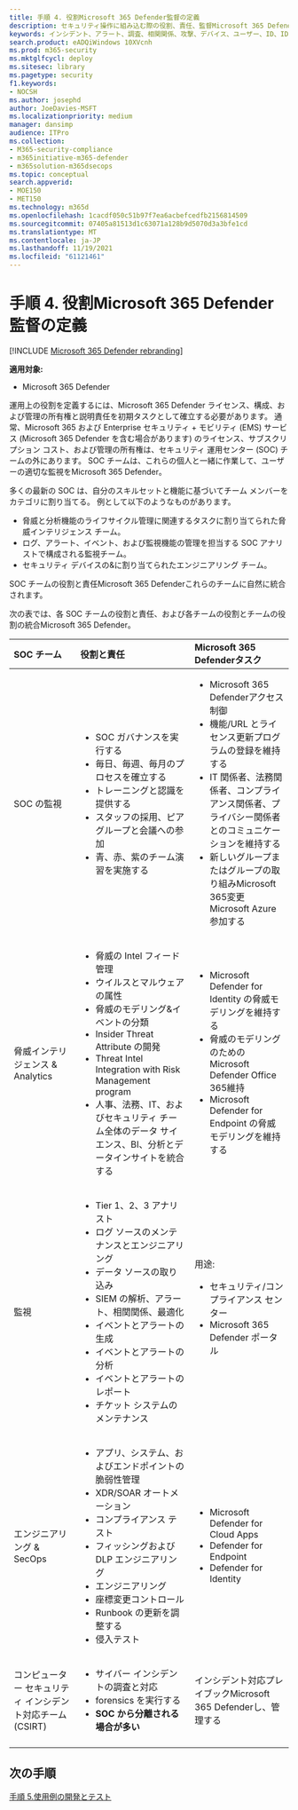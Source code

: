 ```yaml
---
title: 手順 4. 役割Microsoft 365 Defender監督の定義
description: セキュリティ操作に組み込む際の役割、責任、監督Microsoft 365 Defender基本。
keywords: インシデント、アラート、調査、相関関係、攻撃、デバイス、ユーザー、ID、ID、メールボックス、メール、365、microsoft、Microsoft 365、インシデント対応、サイバー攻撃、secops、セキュリティ操作、soc
search.product: eADQiWindows 10XVcnh
ms.prod: m365-security
ms.mktglfcycl: deploy
ms.sitesec: library
ms.pagetype: security
f1.keywords:
- NOCSH
ms.author: josephd
author: JoeDavies-MSFT
ms.localizationpriority: medium
manager: dansimp
audience: ITPro
ms.collection:
- M365-security-compliance
- m365initiative-m365-defender
- m365solution-m365dsecops
ms.topic: conceptual
search.appverid:
- MOE150
- MET150
ms.technology: m365d
ms.openlocfilehash: 1cacdf050c51b97f7ea6acbefcedfb2156814509
ms.sourcegitcommit: 07405a81513d1c63071a128b9d5070d3a3bfe1cd
ms.translationtype: MT
ms.contentlocale: ja-JP
ms.lasthandoff: 11/19/2021
ms.locfileid: "61121461"
---
```

# <a name="step-4-define-microsoft-365-defender-roles-responsibilities-and-oversight"></a>手順 4. 役割Microsoft 365 Defender監督の定義

[!INCLUDE [Microsoft 365 Defender rebranding](../includes/microsoft-defender.md)]

**適用対象:**
- Microsoft 365 Defender

運用上の役割を定義するには、Microsoft 365 Defender ライセンス、構成、および管理の所有権と説明責任を初期タスクとして確立する必要があります。 通常、Microsoft 365 および Enterprise セキュリティ + モビリティ (EMS) サービス (Microsoft 365 Defender を含む場合があります) のライセンス、サブスクリプション コスト、および管理の所有権は、セキュリティ 運用センター (SOC) チームの外にあります。 SOC チームは、これらの個人と一緒に作業して、ユーザーの適切な監視をMicrosoft 365 Defender。 

多くの最新の SOC は、自分のスキルセットと機能に基づいてチーム メンバーをカテゴリに割り当てる。 例として以下のようなものがあります。

- 脅威と分析機能のライフサイクル管理に関連するタスクに割り当てられた脅威インテリジェンス チーム。
- ログ、アラート、イベント、および監視機能の管理を担当する SOC アナリストで構成される監視チーム。
- セキュリティ デバイスの&に割り当てられたエンジニアリング チーム。

SOC チームの役割と責任Microsoft 365 Defenderこれらのチームに自然に統合されます。

次の表では、各 SOC チームの役割と責任、および各チームの役割とチームの役割の統合Microsoft 365 Defender。

| SOC チーム | 役割と責任 | Microsoft 365 Defenderタスク  |
|:-------|:-----|:-------|
| SOC の監視 | <ul><li>SOC ガバナンスを実行する</li><li>毎日、毎週、毎月のプロセスを確立する</li><li>トレーニングと認識を提供する</li><li>スタッフの採用、ピア グループと会議への参加</li><li>青、赤、紫のチーム演習を実施する</ul>  | <ul><li>Microsoft 365 Defenderアクセス制御</li><li>機能/URL とライセンス更新プログラムの登録を維持する</li><li>IT 関係者、法務関係者、コンプライアンス関係者、プライバシー関係者とのコミュニケーションを維持する</li><li>新しいグループまたはグループの取り組みMicrosoft 365変更Microsoft Azure参加する</ul> |
| 脅威インテリジェンス & Analytics  | <ul><li>脅威の Intel フィード管理</li><li>ウイルスとマルウェアの属性</li><li>脅威のモデリング&イベントの分類</li><li>Insider Threat Attribute の開発 </li><li>Threat Intel Integration with Risk Management program</li><li>人事、法務、IT、およびセキュリティ チーム全体のデータ サイエンス、BI、分析とデータインサイトを統合する<ul> | <ul><li>Microsoft Defender for Identity の脅威モデリングを維持する</li><li>脅威のモデリングのための Microsoft Defender Office 365維持</li><li>Microsoft Defender for Endpoint の脅威モデリングを維持する</ul> |
| 監視 | <ul><li>Tier 1、2、3 アナリスト</li><li>ログ ソースのメンテナンスとエンジニアリング</li><li>データ ソースの取り込み </li><li>SIEM の解析、アラート、相関関係、最適化</li><li>イベントとアラートの生成</li><li>イベントとアラートの分析</li><li>イベントとアラートのレポート</li><li>チケット システムのメンテナンス</ul> | 用途: <ul><li>セキュリティ/コンプライアンス センター</li><li>Microsoft 365 Defender ポータル</ul> |
| エンジニアリング & SecOps | <ul><li>アプリ、システム、およびエンドポイントの脆弱性管理</li><li>XDR/SOAR オートメーション</li><li>コンプライアンス テスト</li><li>フィッシングおよび DLP エンジニアリング</li><li>エンジニアリング</li><li>座標変更コントロール</li><li>Runbook の更新を調整する</li><li>侵入テスト<ul> | <ul><li>Microsoft Defender for Cloud Apps</li><li>Defender for Endpoint</li><li>Defender for Identity</ul> |
| コンピューター セキュリティ インシデント対応チーム (CSIRT) | <ul><li>サイバー インシデントの調査と対応</li><li>forensics を実行する</li><li>**SOC から分離される場合が多い**</ul> | インシデント対応プレイブックMicrosoft 365 Defenderし、管理する |
||||


## <a name="next-step"></a>次の手順

[手順 5.使用例の開発とテスト](integrate-microsoft-365-defender-secops-use-cases.md)
